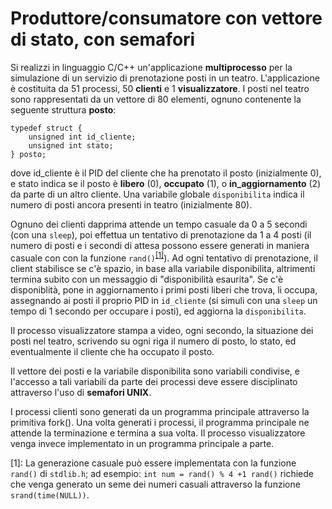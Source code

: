 Produttore/consumatore con vettore di stato, con semafori
=========================================================

Si realizzi in linguaggio C/C++ un'applicazione **multiprocesso** per la
simulazione di un servizio di prenotazione posti in un teatro.
L'applicazione è costituita da 51 processi, 50 **clienti** e 1
**visualizzatore**. I posti nel teatro sono rappresentati da un vettore
di 80 elementi, ognuno contenente la seguente struttura **posto**:

    typedef struct {
        unsigned int id_cliente;
        unsigned int stato; 
    } posto;

dove id\_cliente è il PID del cliente che ha prenotato il posto
(inizialmente 0), e stato indica se il posto è **libero** (0),
**occupato** (1), o **in\_aggiornamento** (2) da parte di un altro
cliente. Una variabile globale `disponibilita` indica il numero di posti
ancora presenti in teatro (inizialmente 80).

Ognuno dei clienti dapprima attende un tempo casuale da 0 a 5 secondi
(con una `sleep`), poi effettua un tentativo di prenotazione da 1 a 4
posti (il numero di posti e i secondi di attesa possono essere generati
in maniera casuale con con la funzione `rand()`<sup>[\[1\]](#footnote1)</sup>). Ad ogni tentativo
di prenotazione, il client stabilisce se c'è spazio, in base alla
variabile disponibilita, altrimenti termina subito con un messaggio di
"disponibilità esaurita". Se c'è disponiblità, pone in aggiornamento i
primi posti liberi che trova, li occupa, assegnando ai posti il proprio
PID in `id_cliente` (si simuli con una `sleep` un tempo di 1 secondo per
occupare i posti), ed aggiorna la `disponibilita`.

Il processo visualizzatore stampa a video, ogni secondo, la situazione
dei posti nel teatro, scrivendo su ogni riga il numero di posto, lo
stato, ed eventualmente il cliente che ha occupato il posto.

Il vettore dei posti e la variabile disponibilita sono variabili
condivise, e l'accesso a tali variabili da parte dei processi deve
essere disciplinato attraverso l'uso di **semafori UNIX**.

I processi clienti sono generati da un programma principale attraverso
la primitiva fork(). Una volta generati i processi, il programma
principale ne attende la terminazione e termina a sua volta. Il processo
visualizzatore venga invece implementato in un programma principale a
parte.

<a name="footnote1">[1]</a>: La generazione casuale può essere implementata con la funzione
    `rand()` di `stdlib.h`; ad esempio: `int num = rand() % 4 +1 rand()`
    richiede che venga generato un seme dei numeri casuali attraverso la
    funzione `srand(time(NULL))`.
